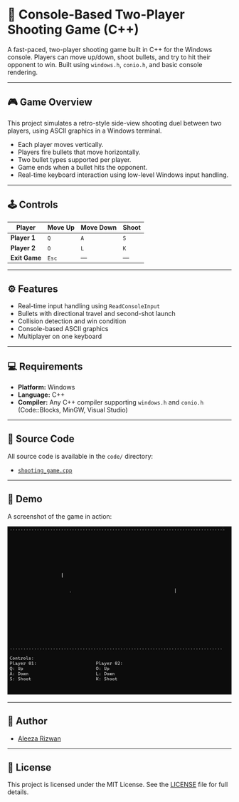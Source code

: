 # 🔫 Console-Based Two-Player Shooting Game (C++)

A fast-paced, two-player shooting game built in C++ for the Windows console. Players can move up/down, shoot bullets, and try to hit their opponent to win. Built using `windows.h`, `conio.h`, and basic console rendering.

---

## 🎮 Game Overview

This project simulates a retro-style side-view shooting duel between two players, using ASCII graphics in a Windows terminal.

- Each player moves vertically.
- Players fire bullets that move horizontally.
- Two bullet types supported per player.
- Game ends when a bullet hits the opponent.
- Real-time keyboard interaction using low-level Windows input handling.

---

## 🕹️ Controls

| Player        | Move Up | Move Down | Shoot |
|---------------|---------|------------|--------|
| **Player 1**  | `Q`     | `A`        | `S`    |
| **Player 2**  | `O`     | `L`        | `K`    |
| **Exit Game** | `Esc`   | —          | —      |

---

## ⚙️ Features

- Real-time input handling using `ReadConsoleInput`
- Bullets with directional travel and second-shot launch
- Collision detection and win condition
- Console-based ASCII graphics
- Multiplayer on one keyboard

---

## 💻 Requirements

- **Platform:** Windows
- **Language:** C++
- **Compiler:** Any C++ compiler supporting `windows.h` and `conio.h` (Code::Blocks, MinGW, Visual Studio)

---

## 💾 Source Code

All source code is available in the `code/` directory:

- [`shooting_game.cpp`](code/shooting_game.cpp)

---

## 📸 Demo

A screenshot of the game in action:

![Gameplay Demo](images/demo.jpg)

---

## 👤 Author

- [Aleeza Rizwan]((https://github.com/its-aleezA))

---

## 🔖 License

This project is licensed under the MIT License.
See the [LICENSE](LICENSE) file for full details.
